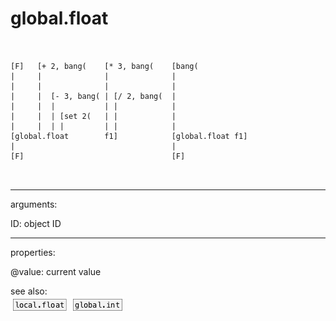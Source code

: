 # global.float

```


[F]   [+ 2, bang(    [* 3, bang(    [bang(
|     |              |              |
|     |              |              |
|     |  [- 3, bang( | [/ 2, bang(  |
|     |  |           | |            |
|     |  | [set 2(   | |            |
|     |  | |         | |            |
[global.float        f1]            [global.float f1]
|                                   |
[F]                                 [F]

            
```
---
arguments:

ID: object ID<br>

---
properties:

@value: current
            value<br>

see also:<br>
![local.float](img/object_local.float.png)
![global.int](img/object_global.int.png)
